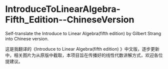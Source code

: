 # IntroduceToLinearAlgebra-Fifth_Edition--ChineseVersion
Self-translate the Introduce to Linear Algebra(fifth edition) by Gilbert Strang into Chinese version.

这是我翻译的《Introduce to Linear Algebra(fifth edition) 》中文版，逐步更新中，相关图片为从原版中截取，本项目旨在传播好的线性代数讲解方式，欢迎各位提建议。
